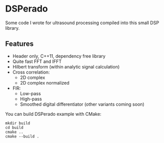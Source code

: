 # DSPerado
Some code I wrote for ultrasound processing compiled into this small DSP library.

## Features
* Header only, C++11, dependency free library
* Quite fast FFT and IFFT
* Hilbert transform (within analytic signal calculation)
* Cross correlation:
  * 2D complex
  * 2D complex normalized
* FIR:
  * Low-pass
  * High-pass
  * Smoothed digital differentiator (other variants coming soon)

You can build DSPerado example with CMake:
```shell
mkdir build
cd build
cmake ..
cmake --build .
```
